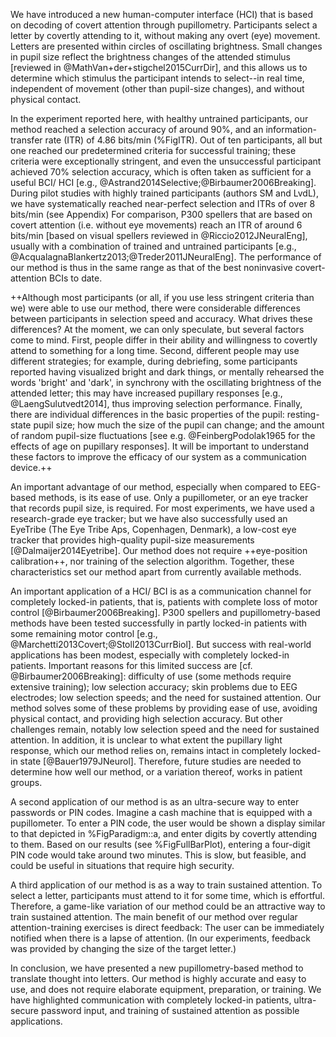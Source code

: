 We have introduced a new human-computer interface (HCI) that is based on decoding of covert attention through pupillometry. Participants select a letter by covertly attending to it, without making any overt (eye) movement. Letters are presented within circles of oscillating brightness. Small changes in pupil size reflect the brightness changes of the attended stimulus [reviewed in @MathVan+der+stigchel2015CurrDir], and this allows us to determine which stimulus the participant intends to select--in real time, independent of movement (other than pupil-size changes), and without physical contact.

In the experiment reported here, with healthy untrained participants, our method reached a selection accuracy of around 90%, and an information-transfer rate (ITR) of 4.86 bits/min (%FigITR). Out of ten participants, all but one reached our predetermined criteria for successful training; these criteria were exceptionally stringent, and even the unsuccessful participant achieved 70% selection accuracy, which is often taken as sufficient for a useful BCI/ HCI [e.g., @Astrand2014Selective;@Birbaumer2006Breaking]. During pilot studies with highly trained participants (authors SM and LvdL), we have systematically reached near-perfect selection and ITRs of over 8 bits/min (see Appendix) For comparison, P300 spellers that are based on covert attention (i.e. without eye movements) reach an ITR of around 6 bits/min [based on visual spellers reviewed in @Riccio2012JNeuralEng], usually with a combination of trained and untrained participants [e.g., @AcqualagnaBlankertz2013;@Treder2011JNeuralEng]. The performance of our method is thus in the same range as that of the best noninvasive covert-attention BCIs to date.

++Although most participants (or all, if you use less stringent criteria than we) were able to use our method, there were considerable differences between participants in selection speed and accuracy. What drives these differences? At the moment, we can only speculate, but several factors come to mind. First, people differ in their ability and willingness to covertly attend to something for a long time. Second, different people may use different strategies; for example, during debriefing, some participants reported having visualized bright and dark things, or mentally rehearsed the words 'bright' and 'dark', in synchrony with the oscillating brightness of the attended letter; this may have increased pupillary responses [e.g., @LaengSulutvedt2014], thus improving selection performance. Finally, there are individual differences in the basic properties of the pupil: resting-state pupil size; how much the size of the pupil can change; and the amount of random pupil-size fluctuations [see e.g. @FeinbergPodolak1965 for the effects of age on pupillary responses]. It will be important to understand these factors to improve the efficacy of our system as a communication device.++

An important advantage of our method, especially when compared to EEG-based methods, is its ease of use. Only a pupillometer, or an eye tracker that records pupil size, is required. For most experiments, we have used a research-grade eye tracker; but we have also successfully used an EyeTribe (The Eye Tribe Aps, Copenhagen, Denmark), a low-cost eye tracker that provides high-quality pupil-size measurements [@Dalmaijer2014Eyetribe]. Our method does not require ++eye-position calibration++, nor training of the selection algorithm. Together, these characteristics set our method apart from currently available methods.

An important application of a HCI/ BCI is as a communication channel for completely locked-in patients, that is, patients with complete loss of motor control [@Birbaumer2006Breaking]. P300 spellers and pupillometry-based methods have been tested successfully in partly locked-in patients with some remaining motor control [e.g., @Marchetti2013Covert;@Stoll2013CurrBiol]. But success with real-world applications has been modest, especially with completely locked-in patients. Important reasons for this limited success are [cf. @Birbaumer2006Breaking]: difficulty of use (some methods require extensive training); low selection accuracy; skin problems due to EEG electrodes; low selection speeds; and the need for sustained attention. Our method solves some of these problems by providing ease of use, avoiding physical contact, and providing high selection accuracy. But other challenges remain, notably low selection speed and the need for sustained attention. In addition, it is unclear to what extent the pupillary light response, which our method relies on, remains intact in completely locked-in state [@Bauer1979JNeurol]. Therefore, future studies are needed to determine how well our method, or a variation thereof, works in patient groups.

A second application of our method is as an ultra-secure way to enter passwords or PIN codes. Imagine a cash machine that is equipped with a pupillometer. To enter a PIN code, the user would be shown a display similar to that depicted in %FigParadigm::a, and enter digits by covertly attending to them. Based on our results (see %FigFullBarPlot), entering a four-digit PIN code would take around two minutes. This is slow, but feasible, and could be useful in situations that require high security.

A third application of our method is as a way to train sustained attention. To select a letter, participants must attend to it for some time, which is effortful. Therefore, a game-like variation of our method could be an attractive way to train sustained attention. The main benefit of our method over regular attention-training exercises is direct feedback: The user can be immediately notified when there is a lapse of attention. (In our experiments, feedback was provided by changing the size of the target letter.)

In conclusion, we have presented a new pupillometry-based method to translate thought into letters. Our method is highly accurate and easy to use, and does not require elaborate equipment, preparation, or training. We have highlighted communication with completely locked-in patients, ultra-secure password input, and training of sustained attention as possible applications.
